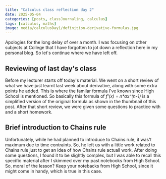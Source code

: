 ```yaml
---
title: "Calculus class reflection day 2"
date: 2025-05-04
categories: [posts, classJournaling, calculus]
tags: [calculus, maths]
image: media/calculusDay1/definition-derivative-formulas.jpg
---
```


Apologies for the long delay of over a month. I was focusing on other subjects at College that I have forgotten to jot down a reflection here in my personal blog. So let's continue where we have left off.

## Reviewing of last day's class
Before my lecturer starts off today's material. We went on a short review of what we have just learnt last week about derivative, along with some extra points he added. This is where the familar formula I've known since High School is mentioned. So basically this formula of _f'(x) = n*ax^(n-1)_ is a simplified version of the original formula as shown in the thumbnail of this post. After that short review, we were given some questions to practice with and a short homework.

## Brief introduction to Chains rule
Unfortunately, while he had planned to introduce to Chains rule, it was't maximum due to time contraints. So, he left us with a little work related to Chains rule just to get an idea of how Chains rule actuall work. After doing some questions, I found it to be slightly complex, but I was able to recall this specific material after I skimmed over my past notebooks from High School. So, moral of the lesson? Keep your notebacks from High School, since it might come in handy, which is true in this case.